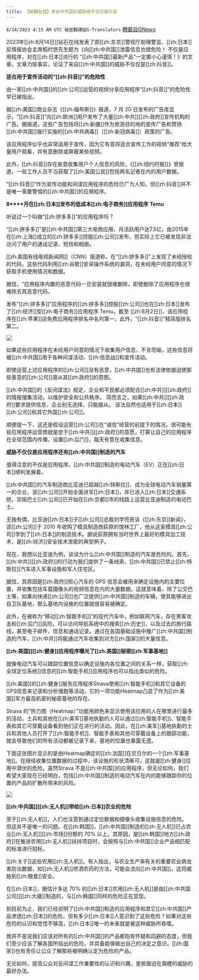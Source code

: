 ```yaml
---
title: 【秘翻在线】来自中共国的威胁绝不仅仅是抖音
---
```

`8/14/2023 4:15 AM UTC 秘密翻譯組G-Translators` [轉載自GNews](https://gnews.org/articles/1551110)

2023年[[zh:8月14日]]钻石在线发表了原[[zh:东京]]警视厅助理警监、[[zh:日本]]反情报协会主席稻村悠先生题为《向[[zh:中共国]]泄露信息也很危险！ 不仅是应用程序，对在[[zh:日本]]流行的 "[[zh:中共国]]最新产品"一定要小心谨慎！》的文章。文章力矩事实，论证了来自[[zh:中共国]]的威胁不仅仅是[[zh:抖音]]。

**适合用于宣传活动的“[[zh:抖音]]”的危险性**

由一家[[zh:中共国]]的[[zh:公司]]运营的视频分享应用程序“[[zh:抖音]]”的危险性早已被指出。

据[[zh:美国]]商业杂志《[[zh:福布斯]]》报道，7 月 20 日发布的广告库显示，“[[zh:抖音]]”向[[zh:欧洲]]用户发布了大量[[zh:中共]][[zh:政府]]宣传机构的广告。据报道，这些广告包括将[[zh:新疆]]作为旅游目的地的宣传广告和赞扬[[zh:中共国]]强行实施的[[zh:中共病毒]]（[[zh:新冠病毒]]）政策的广告。

该应用程序似乎也非常适用于宣传，因为它有意将适合宣传工作的视频“推荐”给大量用户观看，并有意删除或屏蔽某些视频。

此外，[[zh:抖音]]存在故意收集用户个人信息的风险，《[[zh:纽约时报]]》曾报道，一些工作人员不当获取了[[zh:美国公民]]包括两名记者在内的用户数据。

“[[zh:抖音]]”作为宣传功能和间谍应用程序的危险已广为人知，但[[zh:抖音]]并不是唯一需要警惕的[[zh:中共国]]的应用程序。

**8****月在[[zh:日本]]发布的低成本[[zh:电子商务]]应用程序** **Temu**

听说过一个叫做“[[zh:拼多多]]”的应用程序吗？

“[[zh:拼多多]]”是[[zh:中共国]]第三大电商应用，月活跃用户达7.5亿，由2015年在[[zh:上海]]成立的[[zh:拼多多]]控股[[zh:公司]]发布，但实际上它已被发现非法访问了用户的通话记录、短信和相册。

[[zh:美国有线电视新闻网]]（CNN）报道称，在“[[zh:拼多多]]”上发现了未经授权的代码，这些代码利用[[zh:谷歌]]安卓操作系统的漏洞，在未经用户同意的情况下获取手机使用情况和数据。

据信，“应用程序内置的恶意代码一旦安装就很难删除，即使删除了应用程序也很难除去其恶意代码。

发布“[[zh:拼多多]]”应用程序的[[zh:拼多多]]控股[[zh:公司]]也在[[zh:日本]]发布了[[zh:经济]]型[[zh:电子商务]]应用程序 Temu，截至 [[zh:8月2日]]，该应用程序在[[zh:苹果]]店免费应用程序排名中名列第一。此外，“[[zh:抖音]]”精简版排名第二。

![](ipfs://QmXTyXb8ZNaPjVC7gsYazwciYfM5D8ffd4c4r3UXfDh3fP?.png)

如果这些应用程序在未经用户同意的情况下收集用户信息，不言而喻，这些信息将被[[zh:中共国]]用于各种间谍活动、[[zh:信息战]]和宣传活动。

即使运营上述应用程序的[[zh:公司]]没有恶意，[[zh:中共国]]也有法律依据迫使那些善意的[[zh:公司]]遵从其[[zh:政府]]的意图。

[[zh:中共国]]的《反间谍法》规定，企业和平民都必须配合[[zh:中共]][[zh:政府]]的情报搜集活动，以维护安全和公共秩序。 简而言之，如果[[zh:中共]][[zh:政府]]要求提供信息，企业别无选择，只能服从。 该法自然也适用于[[zh:日本]][[zh:公司]]和其它外国[[zh:公司]]。

顺便提一下，这还是假设运营[[zh:公司]]在“诚信”经营的前提下的情况。很可能有些应用程序运营商就是忠于[[zh:中共]][[zh:政府]]的意愿，打算让自己的应用程序在全球范围内传播，设置[[zh:后门]]，每天有意在收集信息。

**威胁不仅仅是应用程序还有[[zh:中共国]]制造的汽车**

值得注意的不仅是应用程序。[[zh:中共国]]制造的电动汽车（EV）正在[[zh:日本]]顺利发展着。

[[zh:中共国]]的汽车制造商比亚迪已超越[[zh:特斯拉]]，成为全球电动汽车销量第一的企业，该[[zh:公司]]开始全面进军[[zh:日本]]，并已进入[[zh:日本]]交通系统，京阪巴士[[zh:公司]]已开始在[[zh:京都]]市的线路上运营比亚迪制造的电动巴士。

无独有偶，比亚迪[[zh:日本]]子[[zh:公司]]总裁刘学亮告诉《[[zh:东京]]新闻》，该[[zh:公司]]于 2010 年收购了模具制造商荻原的馆林工厂，他从这家模具[[zh:公司]]学到了[[zh:日本]]的制造技术。据说荻原拥有当时世界上最好的模具加工技术，是[[zh:经济]]安全技术泄密的典型例子。

现在，我想以比亚迪为例，谈谈为什么[[zh:中共国]]制造的汽车是危险的。首先，[[zh:中共]][[zh:政府]]的行动为我们提供了一条线索，[[zh:中共国]]已禁止[[zh:特斯拉]]汽车进入军事设施和军人住宅区。

据信，其原因是[[zh:政府]]担心汽车的 GPS 信息会被用来确定设施内的主要位置，并收集包括车载摄像头的视频信息在内的大量数据。这就意味着，除了公交巴士等，如果向快递[[zh:公司]]也广泛提供[[zh:中共国]]制造的车辆，使其能够进出自卫队基地，那么基地内设施的位置就很容易被确定。

此外，在被称为“移动[[zh:智能手机]]”的现代汽车中，例如联网汽车，存在黑客攻击和[[zh:后门]]风险，可以访问导航系统中的搜索[[zh:历史]]，以及过去的旅行路线，甚至电子邮件、信息和通话记录。通过在各国基础设施中推广[[zh:中共国]]制造的汽车，[[zh:中共]]将能通过汽车收集到对方[[zh:国家]]的大量信息。

**[[zh:美国]][[zh:健身]]应用程序曝光了[[zh:美国]]秘密[[zh:军事基地]]**

就像电动汽车可以跟踪位置信息以确定设施内各位置之间的关系一样，获取[[zh:全球定位系统]]信息的[[zh:智能手机]]应用程序也可以指出类似的危险。

[[zh:美国]]的[[zh:健身]]服务应用程序Strava使用[[zh:智能手机]]和其它设备的GPS信息来记录和分析慢跑等活动，它的一项功能Heatmap凸显了作为[[zh:美国]]军方最高机密的秘密基地的存在。

Strava 的“热力图（Heatmap）”功能用颜色来显示使用该应用的人在哪里进行最多的活动，士兵和其他在[[zh:美军]]基地执勤的人可以通过[[zh:智能手机]]、智能手表和其它可穿戴设备看到他们正在进行的活动。因此，在[[zh:美军]]基地执勤的士兵和其他人员打开了[[zh:智能手机]]、智能手表和其他可穿戴设备上的跟踪功能，就会导致他们的所有活动都被记录下来，基地的位置也暴露无遗。

下面这张图片显示的是由Heatmap确定的[[zh:法国]]在尼日尔的一个[[zh:军事基地]]。在继续收集位置数据的过程中，该设施的形状清晰可，这就是[[zh:健身]]应用中潜伏的危险。虽然Strava 不是[[zh:中共国]]的应用程序，但无论如何，我们希望大家现在已经明白，包括[[zh:中共国]]制造的电动汽车在内的能够跟踪你的位置的产品的扩散所带来的风险。

![](ipfs://QmWiysBfKfVTosf9QFuVUj6mxuW7vrG5gM8pVSM2HrFCQy?.png)

**[[zh:中共国]][[zh:无人机]]带给[[zh:日本]]农业的危险**

至于[[zh:无人机]]，人们也注意到通过定位数据和摄像头收集设施信息的危险。 但这并不是唯一的问题。在[[zh:韩国]]，[[zh:中共国]]制造的[[zh:无人机]]已占农业[[zh:无人机]][[zh:市场]]份额的 70% 以上。其原因，是[[zh:韩国]]地方[[zh:政府]]在推进农用[[zh:无人机]]扶持项目时，会按照与[[zh:中共国]]企业产品相匹配的标准进行招标。

[[zh:关于]]这些农用[[zh:无人机]]，有人指出，与农业生产率有关的重要农业病虫害防治数据，如[[zh:无人机]]喷洒农药的方法，可能会流向[[zh:中共国]]，这将威胁到[[zh:粮食]]安全。

在[[zh:日本]]，据估计多达 70% 的[[zh:日本]]农用[[zh:无人机]]是由[[zh:中共国公司]][[zh:大疆]]制造的，与[[zh:韩国]]同样的危险正在显现。

到目前为止，我们已经说明了[[zh:中共国]]制造的应用程序和其它[[zh:中共国]]产品渗透[[zh:日本]]的危险，但有多少[[zh:日本]]人意识到了这些危险？如果对这些危险的认识和觉悟不够高，[[zh:日本]]唯一的未来就是被这种威胁所吞噬。

我并不是说我们应该对所有的[[zh:中共国]]的产品都抱有怀疑和回避的态度，但我们至少应该了解各国所指出的危险，并具备能够做出自己的决定之意识。[[zh:国家]]也有责任让公众了解那些被明确认定为危险的产品。

无论如何，提高公众对反间谍工作重要性的认识和兴趣，是抵御迫在眉睫的威胁的最好办法。


